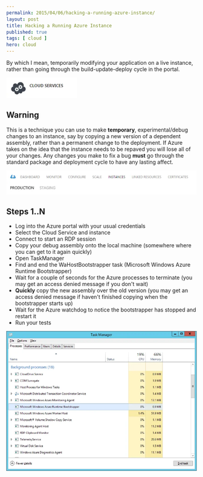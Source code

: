 ```yaml
---
permalink: 2015/04/06/hacking-a-running-azure-instance/
layout: post
title: Hacking a Running Azure Instance
published: true 
tags: [ cloud ]
hero: cloud
---
```


By which I mean, temporarily modifying your application on a live instance, rather than 
going through the build-update-deploy cycle in the portal.

![cloud service](/img/posts/hacking-a-running-azure-instance/cloud-service.webp "cloud service icon")

## Warning 

This is a technique you can use to make **temporary**, experimental/debug changes to an instance, 
say by copying a new version of a dependent assembly, rather than a permanent change to the 
deployment. If Azure takes on the idea that the instance needs to be repaved you will lose all 
of your changes. Any changes you make to fix a bug **must** go through the standard package 
and deployment cycle to have any lasting affect.

![cloud service](/img/posts/hacking-a-running-azure-instance/cloud-service-instances.webp "portal instances header")

## Steps 1..N 

* Log into the Azure portal with your usual credentials
* Select the Cloud Service and instance
* Connect to start an RDP session
* Copy your debug assembly onto the local machine (somewhere where you can get to it again quickly)
* Open TaskManager
* Find and end the WaHostBootstrapper task (Microsoft Windows Azure Runtime Bootstrapper)
* Wait for a couple of seconds for the Azure processes to terminate (you may get an access denied message if you don't wait)
* **Quickly** copy the new assembly over the old version (you may get an access denied message if haven't finished copying when the bootstrapper starts up)
* Wait for the Azure watchdog to notice the bootstrapper has stopped and restart it
* Run your tests

![task manager](/img/posts/hacking-a-running-azure-instance/task-manager.webp "task manager screenshot")





